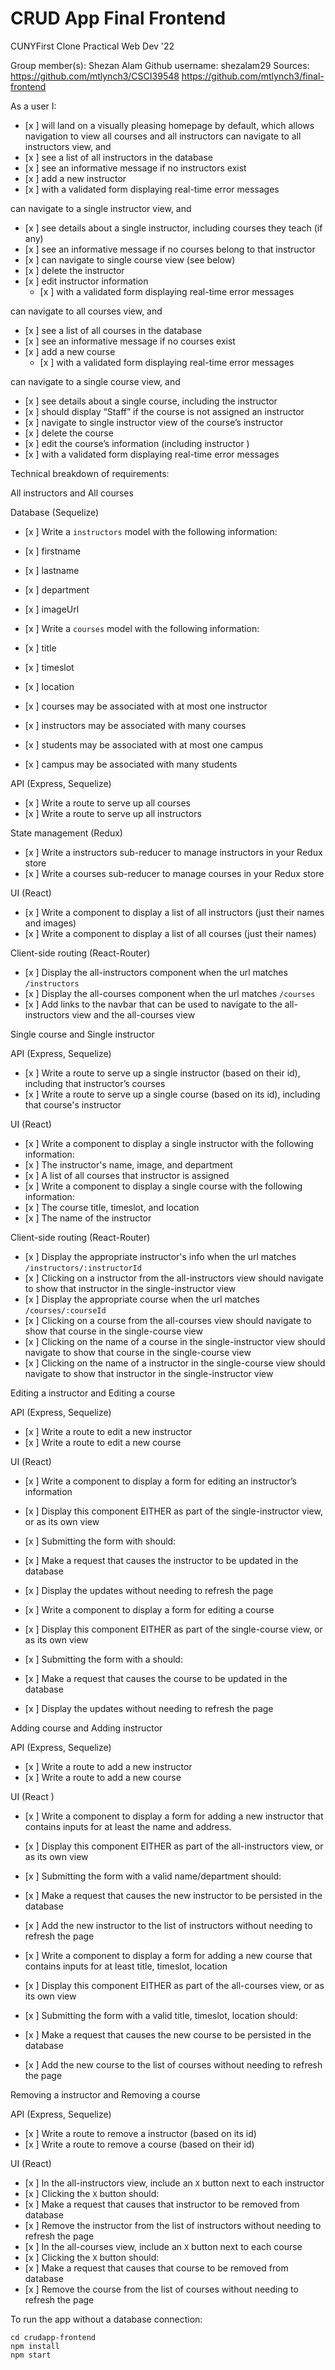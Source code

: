 # CRUD App Final Frontend
CUNYFirst Clone 
Practical Web Dev '22

Group member(s): Shezan Alam Github username: shezalam29
Sources: 
https://github.com/mtlynch3/CSCI39548
https://github.com/mtlynch3/final-frontend

    
As a user I: 
- [x ] will land on a visually pleasing homepage by default, which allows navigation to view all courses and all instructors
can navigate to all instructors view, and
- [x ] see a list of all instructors in the database
- [x ] see an informative message if no instructors exist
- [x ] add a new instructor
- [x ] with a validated form displaying real-time error messages

can navigate to a single instructor view, and
- [x ] see details about a single instructor, including courses they teach (if any) 
- [x ] see an informative message if no courses belong to that instructor
- [x ] can navigate to single course view (see below)
- [x ] delete the instructor 
- [x ] edit instructor information 
    - [x ] with a validated form displaying real-time error messages

can navigate to all courses view, and
- [x ] see a list of all courses in the database
- [x ] see an informative message if no courses exist
- [x ] add a new course
    - [x ] with a validated form displaying real-time error messages

can navigate to a single course view, and
- [x ] see details about a single course, including the instructor
- [x ] should display “Staff” if the course is not assigned an instructor
- [x ] navigate to single instructor view of the course’s instructor
- [x ] delete the course
- [x ] edit the course’s information (including instructor )
- [x ] with a validated form displaying real-time error messages

Technical breakdown of requirements:

All instructors and All courses 

Database (Sequelize) 
- [x ] Write a `instructors` model with the following information:  
 
- [x ] firstname  
- [x ] lastname 
- [x ] department 
- [x ] imageUrl

- [x ] Write a `courses` model with the following information:
- [x ] title 
- [x ] timeslot
- [x ] location

- [x ] courses may be associated with at most one instructor
- [x ] instructors may be associated with many courses

- [x ] students may be associated with at most one campus
- [x ] campus may be associated with many students


API (Express, Sequelize)
- [x ] Write a route to serve up all courses
- [x ] Write a route to serve up all instructors

State management (Redux)
- [x ] Write a instructors sub-reducer to manage instructors in your Redux store
- [x ] Write a courses sub-reducer to manage courses in your Redux store

UI (React)
- [x ] Write a component to display a list of all instructors (just their names and images)
- [x ] Write a component to display a list of all courses (just their names)

Client-side routing (React-Router)
- [x ] Display the all-instructors component when the url matches `/instructors`
- [x ] Display the all-courses component when the url matches `/courses`
- [x ] Add links to the navbar that can be used to navigate to the all-instructors view and the all-courses view

Single course and Single instructor 

API (Express, Sequelize)
- [x ] Write a route to serve up a single instructor (based on their id), including that instructor’s courses
- [x ] Write a route to serve up a single course (based on its id), including that course's instructor

UI (React)
- [x ] Write a component to display a single instructor with the following information:
- [x ] The instructor's name, image, and department
- [x ] A list of all courses that instructor is assigned 
- [x ] Write a component to display a single course with the following information: 
- [x ] The course title, timeslot, and location
- [x ] The name of the instructor 


Client-side routing (React-Router)
- [x ] Display the appropriate instructor's info when the url matches `/instructors/:instructorId`
- [x ] Clicking on a instructor from the all-instructors view should navigate to show that instructor in the single-instructor view
- [x ] Display the appropriate course when the url matches `/courses/:courseId`
- [x ] Clicking on a course from the all-courses view should navigate to show that course in the single-course view
- [x ] Clicking on the name of a course in the single-instructor view should navigate to show that course in the single-course view
- [x ] Clicking on the name of a instructor in the single-course view should navigate to show that instructor in the single-instructor view

Editing a instructor and Editing a course 

API (Express, Sequelize)
- [x ] Write a route to edit a new instructor
- [x ] Write a route to edit a new course

UI (React)
- [x ] Write a component to display a form for editing an instructor’s information
- [x ] Display this component EITHER as part of the single-instructor view, or as its own view
- [x ] Submitting the form with should: 
- [x ] Make a request that causes the instructor to be updated in the database 
- [x ] Display the updates without needing to refresh the page

- [x ] Write a component to display a form for editing a course
- [x ] Display this component EITHER as part of the single-course view, or as its own view
- [x ] Submitting the form with a should:  
- [x ] Make a request that causes the course to be updated in the database 
- [x ] Display the updates without needing to refresh the page

Adding course and Adding instructor

API (Express, Sequelize)
- [x ] Write a route to add a new instructor
- [x ] Write a route to add a new course

UI (React )
- [x ] Write a component to display a form for adding a new instructor that contains inputs for at least the name and address.
- [x ] Display this component EITHER as part of the all-instructors view, or as its own view
- [x ] Submitting the form with a valid name/department should:  
- [x ] Make a request that causes the new instructor to be persisted in the database  
- [x ] Add the new instructor to the list of instructors without needing to refresh the page

- [x ] Write a component to display a form for adding a new course that contains inputs for at least title, timeslot, location
- [x ] Display this component EITHER as part of the all-courses view, or as its own view
- [x ] Submitting the form with a valid title, timeslot, location should:  
- [x ] Make a request that causes the new course to be persisted in the database  
- [x ] Add the new course to the list of courses without needing to refresh the page

Removing a instructor and Removing a course

API (Express, Sequelize)
- [x ] Write a route to remove a instructor (based on its id)
- [x ] Write a route to remove a course (based on their id)

UI (React)
- [x ] In the all-instructors view, include an `X` button next to each instructor
- [x ] Clicking the `X` button should:  
- [x ] Make a request that causes that instructor to be removed from database 
- [x ] Remove the instructor from the list of instructors without needing to refresh the page
- [x ] In the all-courses view, include an `X` button next to each course
- [x ] Clicking the `X` button should:  
- [x ] Make a request that causes that course to be removed from database  
- [x ] Remove the course from the list of courses without needing to refresh the page

To run the app without a database connection:

```
cd crudapp-frontend  
npm install        
npm start 


